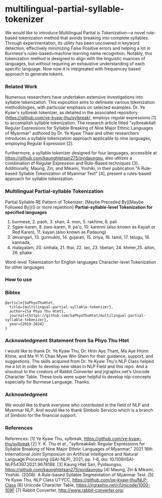 # multilingual-partial-syllable-tokenizer
We would like to introduce Multilingual Partial is Tokenization—a novel rule-based tokenization method that avoids breaking into complete syllables. Through experimentation, its utility has been uncovered in keyword detection, effectively minimizing False Positive errors and helping a lot in Burmese's rules-based+machine learning name recognition. Notably, this tokenization method is designed to align with the linguistic nuances of languages, but without requiring an exhaustive understanding of each specific language. Now now it is integreated with frequencey based approach to generate tokens.

###  Related Work
Numerous researchers have undertaken extensive investigations into syllable tokenization. This exposition aims to delineate various tokenization methodologies, with particular emphasis on selected examples. Dr. Ye Kyaw's sylbreak tokenizer, as detailed in the associated repository (https://github.com/ye-kyaw-thu/sylbreak), employs regular expressions [1] to accomplish syllable tokenization. The research article titled "sylbreak4all: Regular Expressions for Syllable Breaking of Nine Major Ethnic Languages of Myanmar" authored by Dr. Ye Kyaw Thaw and other researchers introduces a syllable tokenization approach applicable to nine languages, employing Regular Expression [2].

Furthermore, a syllable tokenizer designed for four languages, accessible at https://github.com/kaunghtetsan275/pyidaungsu, also utilizes a combination of Regular Expression and Rule-Based techniques [3]. Additionally, Maung, Zin, and Mikami, Yoshiki, in their publication "A Rule-based Syllable Tokenization of Myanmar Text" [4], present a rules-based approach for syllable tokenization.

### Multilingual Partial-syllable Tokenization

Partial Syllable RE Pattern of Tokenizer: [Maybe Preceded By][Maybe Followed By]{0 or more repetition}
**Partial-syllable-level Tokenization for specified languages**
1. burmese, 2. paoh, 3. shan, 4. mon, 5. rakhine, 6. pali
7. Sgaw-karen, 8. pwo-karen, 9. pa'o, 10. karenni (also known as Kayah or Red Karen), 11. kayan (also known as Padaung)            
12. devangari, 13. gurmukhi, 14. gujarati, 15. oriya, 16. tamil, 17. telugu, 18. kannada, 
19. malayalam, 20. sinhala, 21. thai, 22. lao, 23. tibetan, 24. khmer,25. aiton, 26. phake

Word-level Tokenization for English languages
Character-level Tokenization for other languages

### How to use


### Bibtex
```
@article{SaPhyoThuHtet,
  title={multilingual-partial-syllable-tokenizer},
  author={Sa Phyo Thu Htet},
  journal={https://github.com/SaPhyoThuHtet/multilingual-partial-syllable-tokenizer},
  year={2019-2024}
}
```

### Acknowledgment Statement from Sa Phyo Thu Htet
I would like to thank Dr. Ye Kyaw Thu, Dr. Hnin Aye Thant, Ma Aye Hninn Khine, ​and Ma Yi Yi Chan Myae Win Shein for their guidance, support, and suggestions. The skills acquired from Dr. Ye Kyaw Thu's NLP Class helped me a lot in order to develop new ideas in NLP Field and this repo. And a shoutout to the creators of Rabbit Converter and jrgraphix.net's Unicode Character Table. These tools were super helpful to develop nlp-concepts especially for Burmese Language. Thanks.

### Acknowledgment 
We would like to thank everyone who contributed in the field of NLP and Myanmar NLP. And would like to thank Simbolo Servicio which is a branch of Simbolo for the financial support.

### References
References: 
[1] Ye Kyaw Thu, sylbreak, https://github.com/ye-kyaw-thu/sylbreak
[2] Y. K. Thu et al., "sylbreak4all: Regular Expressions for Syllable Breaking of Nine Major Ethnic Languages of Myanmar," 2021 16th International Joint Symposium on Artificial Intelligence and Natural Language Processing (iSAI-NLP), 2021, pp. 1-6, doi: 10.1109/iSAI-NLP54397.2021.9678188.
[3] Kaung Htet San, Pyidaungsu, https://github.com/kaunghtetsan275/pyidaungsu
[4] Maung, Zin & Mikami, Yoshiki. (2008). A Rule-based Syllable Segmentation of Myanmar Text. 
[5] Ye Kyaw Thu, NLP Class UTYCC, https://github.com/ye-kyaw-thu/NLP-Class
[6] Unicode Character Table, https://jrgraphix.net/r/Unicode/1000-109F
[7] Rabbit Converter, http://www.rabbit-converter.org/